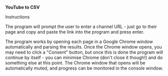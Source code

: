 <b>YouTube to CSV</b>

Instructions

The program will prompt the user to enter a channel URL - just go to their page and copy and paste the link into the program and press enter.

The program works by opening each page in a Google Chrome window automatically and parsing the results. Once the Chrome window opens, you may need to click a "Consent" button, but once this is done the program will continue by itself - you can minimise Chrome (don't close it though!) and do something else at this point. The Chrome window that opens will be automatically muted, and progress can be monitored in the console window.

